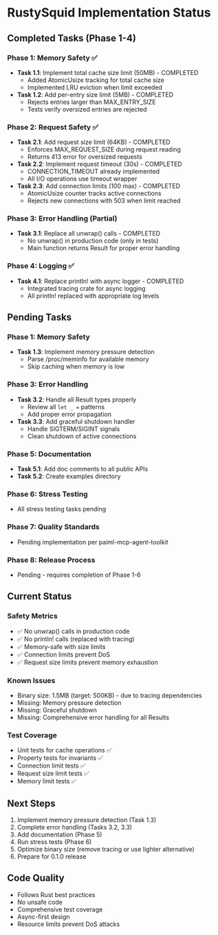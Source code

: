 # RustySquid Implementation Status

## Completed Tasks (Phase 1-4)

### Phase 1: Memory Safety ✅
- **Task 1.1**: Implement total cache size limit (50MB) - COMPLETED
  - Added AtomicUsize tracking for total cache size
  - Implemented LRU eviction when limit exceeded
- **Task 1.2**: Add per-entry size limit (5MB) - COMPLETED
  - Rejects entries larger than MAX_ENTRY_SIZE
  - Tests verify oversized entries are rejected

### Phase 2: Request Safety ✅
- **Task 2.1**: Add request size limit (64KB) - COMPLETED
  - Enforces MAX_REQUEST_SIZE during request reading
  - Returns 413 error for oversized requests
- **Task 2.2**: Implement request timeout (30s) - COMPLETED
  - CONNECTION_TIMEOUT already implemented
  - All I/O operations use timeout wrapper
- **Task 2.3**: Add connection limits (100 max) - COMPLETED
  - AtomicUsize counter tracks active connections
  - Rejects new connections with 503 when limit reached

### Phase 3: Error Handling (Partial)
- **Task 3.1**: Replace all unwrap() calls - COMPLETED
  - No unwrap() in production code (only in tests)
  - Main function returns Result for proper error handling

### Phase 4: Logging ✅
- **Task 4.1**: Replace println! with async logger - COMPLETED
  - Integrated tracing crate for async logging
  - All println! replaced with appropriate log levels

## Pending Tasks

### Phase 1: Memory Safety
- **Task 1.3**: Implement memory pressure detection
  - Parse /proc/meminfo for available memory
  - Skip caching when memory is low

### Phase 3: Error Handling
- **Task 3.2**: Handle all Result types properly
  - Review all `let _ =` patterns
  - Add proper error propagation
- **Task 3.3**: Add graceful shutdown handler
  - Handle SIGTERM/SIGINT signals
  - Clean shutdown of active connections

### Phase 5: Documentation
- **Task 5.1**: Add doc comments to all public APIs
- **Task 5.2**: Create examples directory

### Phase 6: Stress Testing
- All stress testing tasks pending

### Phase 7: Quality Standards
- Pending implementation per paiml-mcp-agent-toolkit

### Phase 8: Release Process
- Pending - requires completion of Phase 1-6

## Current Status

### Safety Metrics
- ✅ No unwrap() calls in production code
- ✅ No println! calls (replaced with tracing)
- ✅ Memory-safe with size limits
- ✅ Connection limits prevent DoS
- ✅ Request size limits prevent memory exhaustion

### Known Issues
- Binary size: 1.5MB (target: 500KB) - due to tracing dependencies
- Missing: Memory pressure detection
- Missing: Graceful shutdown
- Missing: Comprehensive error handling for all Results

### Test Coverage
- Unit tests for cache operations ✅
- Property tests for invariants ✅
- Connection limit tests ✅
- Request size limit tests ✅
- Memory limit tests ✅

## Next Steps
1. Implement memory pressure detection (Task 1.3)
2. Complete error handling (Tasks 3.2, 3.3)
3. Add documentation (Phase 5)
4. Run stress tests (Phase 6)
5. Optimize binary size (remove tracing or use lighter alternative)
6. Prepare for 0.1.0 release

## Code Quality
- Follows Rust best practices
- No unsafe code
- Comprehensive test coverage
- Async-first design
- Resource limits prevent DoS attacks